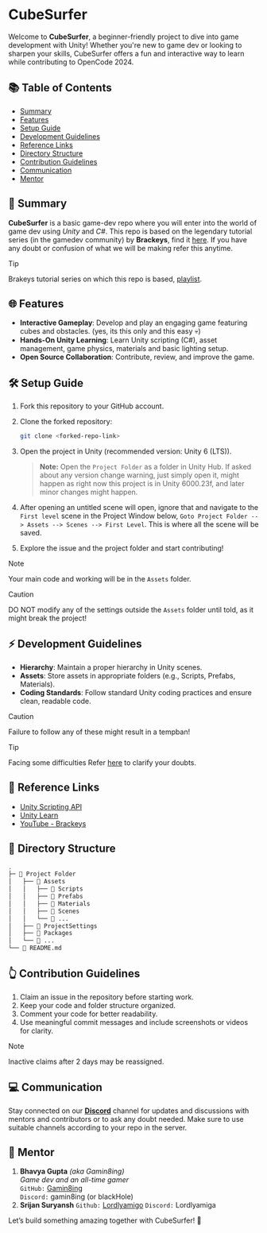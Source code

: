 # CubeSurfer

Welcome to **CubeSurfer**, a beginner-friendly project to dive into game development with Unity! Whether you're new to game dev or looking to sharpen your skills, CubeSurfer offers a fun and interactive way to learn while contributing to OpenCode 2024.

## 📚 Table of Contents

- [Summary](#-summary)
- [Features](#-features)
- [Setup Guide](#️-setup-guide)
- [Development Guidelines](#-development-guidelines)
- [Reference Links](#-reference-links)
- [Directory Structure](#-directory-structure)
- [Contribution Guidelines](#-contribution-guidelines)
- [Communication](#-communication)
- [Mentor](#-mentor)

## 📝 Summary

<!-- CubeSurfer is a beginner-friendly introduction to Unity game development. Build and play a game while learning core Unity concepts like scripting, physics, and project organization. -->

**CubeSurfer** is a basic game-dev repo where you will enter into the world of game dev using _Unity_ and _C#_. This repo is based on the legendary tutorial series (in the gamedev community) by **Brackeys**, find it [here](https://youtube.com/playlist?list=PLPV2KyIb3jR53Jce9hP7G5xC4O9AgnOuL&si=P7bXvpCNPFC1dLNi). If you have any doubt or confusion of what we will be making refer this anytime.

> [!TIP]
> Brakeys tutorial series on which this repo is based, [playlist](https://youtube.com/playlist?list=PLPV2KyIb3jR53Jce9hP7G5xC4O9AgnOuL&si=P7bXvpCNPFC1dLNi).

## 🌐 Features

- **Interactive Gameplay**: Develop and play an engaging game featuring cubes and obstacles. (yes, its this only and this easy 💀)
- **Hands-On Unity Learning**: Learn Unity scripting (C#), asset management, game physics, materials and basic lighting setup.
- **Open Source Collaboration**: Contribute, review, and improve the game.

## 🛠️ Setup Guide

1. Fork this repository to your GitHub account.
2. Clone the forked repository:
   ```bash
   git clone <forked-repo-link>
   ```
3. Open the project in Unity (recommended version: Unity 6 (LTS)).

   > **Note:** Open the `Project Folder` as a folder in Unity Hub. If asked about any version change warning, just simply open it, might happen as right now this project is in Unity 6000.23f, and later minor changes might happen.

4. After opening an untitled scene will open, ignore that and navigate to the `First level` scene in the Project Window below, `Goto Project Folder --> Assets --> Scenes --> First Level`. This is where all the scene will be saved.

5. Explore the issue and the project folder and start contributing!

> [!NOTE]
> Your main code and working will be in the `Assets` folder.

> [!CAUTION]
> DO NOT modify any of the settings outside the `Assets` folder until told, as it might break the project!

## ⚡ Development Guidelines

- **Hierarchy**: Maintain a proper hierarchy in Unity scenes.
- **Assets**: Store assets in appropriate folders (e.g., Scripts, Prefabs, Materials).
- **Coding Standards**: Follow standard Unity coding practices and ensure clean, readable code.

> [!CAUTION]
> Failure to follow any of these might result in a tempban!

> [!TIP]
> Facing some difficulties Refer [here](#-communication) to clarify your doubts.

## 🔗 Reference Links

- [Unity Scripting API](https://docs.unity3d.com/ScriptReference/)
- [Unity Learn](https://learn.unity.com)
- [YouTube - Brackeys](https://www.youtube.com/@Brackeys)

## 📁 Directory Structure

```bash
.
├─ 📁 Project Folder
│   ├── 📁 Assets
│   │   ├── 📁 Scripts
│   │   ├── 📁 Prefabs
│   │   ├── 📁 Materials
│   │   ├── 📁 Scenes
│   │   └── 📁 ...
│   ├── 📁 ProjectSettings
│   ├── 📁 Packages
│   └── 📁 ...
└── 📄 README.md
```

## 👆 Contribution Guidelines

1. Claim an issue in the repository before starting work.
2. Keep your code and folder structure organized.
3. Comment your code for better readability.
4. Use meaningful commit messages and include screenshots or videos for clarity.

> [!NOTE]
> Inactive claims after 2 days may be reassigned.

## 💻 Communication

Stay connected on our **[Discord](https://discord.gg/YcUxtezg)** channel for updates and discussions with mentors and contributors or to ask any doubt needed. Make sure to use suitable channels according to your repo in the server.

## 🤝 Mentor

1. **Bhavya Gupta** _(aka Gamin8ing)_  
   _Game dev and an all-time gamer_  
   `GitHub:` [Gamin8ing](https://github.com/Gamin8ing)  
   `Discord:` gamin8ing (or blackHole)
2. **Srijan Suryansh**
   `Github:` [Lordlyamigo](https://github.com/LORDLYAMIGO/)
   `Discord:` Lordlyamiga

Let’s build something amazing together with CubeSurfer! 🚀
